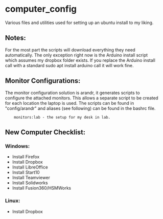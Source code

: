 # computer_config
Various files and utilities used for setting up an ubuntu install to my liking.

## Notes:
For the most part the scripts will download everything they need automatically.
The only exception right now is the Arduino install script which assumes my
dropbox folder exists. If you replace the Arduino install call with a standard
sudo apt install arduino call it will work fine. 


## Monitor Configurations:
The monitor configuration solution is arandr, it generates scripts to configure
the attached monitors. This allows a separate script to be created for each 
location the laptop is used. The scripts can be found in "config/arandr" and
aliases (see following) can be found in the bashrc file. 
```
    monitors:lab - the setup for my desk in lab. 
```

## New Computer Checklist:


### Windows:
 - Install Firefox
 - Install Dropbox
 - Install LibreOffice
 - Install Start10
 - Install Teamviewer
 - Install Solidworks
 - Install Fusion360/HSMWorks

 
### Linux:
 - Install Dropbox
 
